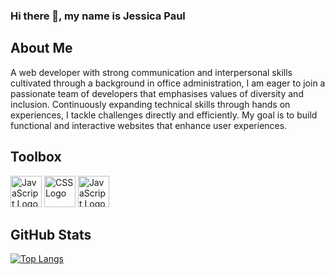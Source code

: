 ### Hi there 👋, my name is Jessica Paul


## About Me

A web developer with strong communication and interpersonal skills cultivated through a background in office administration, I am eager to join a passionate team of developers that emphasises values of diversity and inclusion. Continuously expanding technical skills through hands on experiences, I tackle challenges directly and efficiently. My goal is to build functional and interactive websites that enhance user experiences. 


## Toolbox

<img src="https://cdn.worldvectorlogo.com/logos/html5.svg" alt="JavaScript Logo" width="50" height="50"/> <img src="https://cdn.worldvectorlogo.com/logos/css3.svg" alt="CSS Logo" width="50" height="50"/> <img src="https://cdn.worldvectorlogo.com/logos/logo-javascript.svg" alt="JavaScript Logo" width="50" height="50"/>


## GitHub Stats

[![Top Langs](https://github-readme-stats.vercel.app/api/top-langs/?username=jesspaul&theme=radical&layout=compact)](https://github.com/anuraghazra/github-readme-stats)
